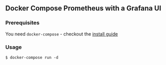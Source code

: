 ## Docker Compose Prometheus with a Grafana UI

### Prerequisites
You need `docker-compose` - checkout the [install guide](https://docs.docker.com/compose/install/)

### Usage
```
$ docker-compose run -d
```
